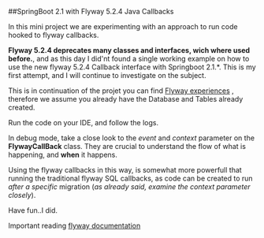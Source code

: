 ##SpringBoot 2.1 with Flyway 5.2.4 Java Callbacks

In this mini project we are experimenting with an approach to run code hooked to flyway callbacks.

**Flyway 5.2.4 deprecates many classes and interfaces, wich where used before.**, and as this day I did'nt found a single working example on how to use the new flyway 5.2.4 Callback interface with Springboot 2.1.*. This is my first attempt, and I will continue to investigate on the subject.

This is in continuation of the projet you can find [Flyway experiences](https://github.com/JTMMartins/flyway_experiences) , therefore we assume you already have the Database and Tables already created. 

Run the code on your IDE, and follow the logs.

In debug mode, take a close look to the *event* and  *context* parameter on the **FlywayCallBack** class. They are crucial to understand the flow of what is happening, and **when** it happens.

Using the flyway callbacks in this way, is somewhat more powerfull that running the traditional flyway SQL callbacks, as code can be created to run *after a specific* migration (*as already said, examine the context parameter closely*).

Have fun..I did.



Important reading [flyway documentation](https://flywaydb.org/documentation/callbacks.html) 
